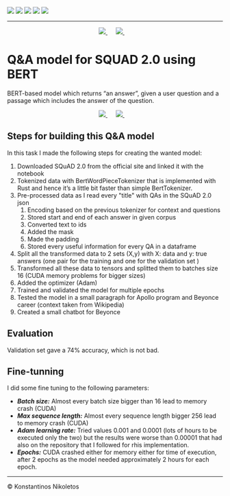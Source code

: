 ![](https://img.shields.io/badge/PyTorch%20-%23EE4C2C.svg?&style=for-the-badge&logo=PyTorch&logoColor=white)
![](https://img.shields.io/badge/pandas%20-%23150458.svg?&style=for-the-badge&logo=pandas&logoColor=white)
![](https://img.shields.io/badge/numpy%20-%23013243.svg?&style=for-the-badge&logo=numpy&logoColor=white)
![](https://img.shields.io/badge/python%20-%2314354C.svg?&style=for-the-badge&logo=python&logoColor=white)
![](https://img.shields.io/badge/Jupyter%20-%23F37626.svg?&style=for-the-badge&logo=Jupyter&logoColor=white)

----


<p align="center">
  <a href="https://nbviewer.jupyter.org/github/Nikoletos-K/QA-with-BERT-for-SQuAD/blob/main/BERT_SQUAD.ipynb">
      <img src="https://raw.githubusercontent.com/jupyter/design/master/logos/Badges/nbviewer_badge.svg" />
  </a>&nbsp;&nbsp;&nbsp;&nbsp;
  <a href="https://drive.google.com/file/d/1elhScJaMDokeLBbQVEfMVoBvBI1-bRvt/view?usp=sharing">
    <img src="https://colab.research.google.com/assets/colab-badge.svg" />
  </a>&nbsp;&nbsp;&nbsp;&nbsp;
</p>

# Q&A model for SQUAD 2.0 using BERT

BERT-based model which returns “an answer”, given a user question and a passage which includes the answer of the question.


<p align="center">
  <a href="https://nbviewer.jupyter.org/github/Nikoletos-K/QA-with-BERT-for-SQuAD/blob/main/BERT_SQUAD.ipynb">
      <img src="https://raw.githubusercontent.com/jupyter/design/master/logos/Badges/nbviewer_badge.svg" />
  </a>&nbsp;&nbsp;&nbsp;&nbsp;
  <a href="https://drive.google.com/file/d/1elhScJaMDokeLBbQVEfMVoBvBI1-bRvt/view?usp=sharing">
    <img src="https://colab.research.google.com/assets/colab-badge.svg" />
  </a>&nbsp;&nbsp;&nbsp;&nbsp;
</p>

## Steps for building this Q&A model

In this task I made the following steps for creating the wanted model:

1. Downloaded SQuAD 2.0 from the official site and linked it with the notebook
2. Tokenized data with BertWordPieceTokenizer that is implemented with Rust and
hence it’s a little bit faster than simple BertTokenizer.
3. Pre-processed data as I read every "title" with QAs in the SQuAD 2.0 json
    1. Encoding based on the previous tokenizer for context and questions
    2. Stored start and end of each answer in given corpus
    3. Converted text to ids
    4. Added the mask
    5. Made the padding
    6. Stored every useful information for every QA in a dataframe    
4. Split all the transformed data to 2 sets (X,y) with X: data and y: true answers (one
pair for the training and one for the validation set )
5. Transformed all these data to tensors and splitted them to batches size 16 (CUDA
memory problems for bigger sizes)
6. Added the optimizer (Adam)
7. Trained and validated the model for multiple epochs
8. Tested the model in a small paragraph for Apollo program and Beyonce career
(context taken from Wikipedia)
9. Created a small chatbot for Beyonce

## Evaluation
Validation set gave a 74% accuracy, which is not bad.

## Fine-tunning
I did some fine tuning to the following parameters:
- ___Batch size:___ Almost every batch size bigger than 16 lead to memory crash (CUDA)
- ___Max sequence length:___ Almost every sequence length bigger 256 lead to memory
crash (CUDA)
- ___Adam learning rate:___ Tried values 0.001 and 0.0001 (lots of hours to be executed
only the two) but the results were worse than 0.00001 that had also on the repository that I followed for rhis implementation.
- ___Epochs:___ CUDA crashed either for memory either for time of execution, after 2
epochs as the model needed approximately 2 hours for each epoch.

---

© Konstantinos Nikoletos
